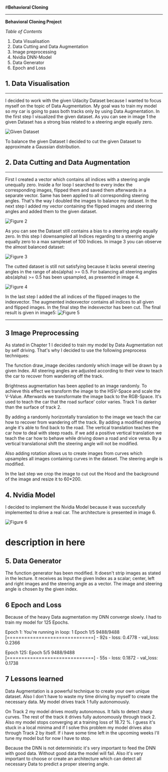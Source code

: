 #**Behavioral Cloning** 

---

**Behavioral Cloning Project**

*Table of Contents*

 1. Data Visualisation
 2. Data Cutting and Data Augmentation
 3. Image preprocessing
 4. Nvidia DNN-Model
 5. Data Generator
 6. Epoch and Loss


## 1. Data Visualisation
---
I decided to work with the given Udacity Dataset because I wanted to focus myself on the topic of Data Augmentation. My goal was to train my model so my car is going to pass both tracks only by using Data Augmentation.
In the first step I visualized the given dataset. As you can see in image 1 the given Dataset has a strong bias related to a steering angle equally zero.

![Given Dataset](examples/givendataset.png?raw=true)

To balance the given Dataset I decided to cut the given Dataset to approximate a Gaussian distribution.

## 2. Data Cutting and Data Augmentation
---
First I created a vector which contains all indices with a steering angle unequally zero. Inside a for loop I searched to every index the corresponding images, flipped them and saved them afterwards in a separate vector. Same has been applied to all corresponding steering angles. That's the way I doubled the images to balance my dataset. In the next step I added my vector containing the flipped images and steering angles and added them to the given dataset. 

![Figure 2](examples/augmented_Dataset.png?raw=true)

As you can see the Dataset still contains a bias to a steering angle equally zero. In this step I downsampled all Indices regarding to a steering angle equally zero to a max sampleset of 100 Indices.
In image 3 you can observe the almost balanced dataset:

![Figure 3](examples/Almost_balanced.png?raw=true)

The cutted dataset is still not satisfying because it lacks several steering angles in the range of abs(alpha) >= 0.5. For balancing all steering angles abs(alpha) >= 0.5 has been upsampled, as presented in image 4.

![Figure 4](examples/upsample.png?raw=true)

In the last step I added the all indices of the flipped images to the indexvector. The augmented indexvector contains all indices to all given and flipped images. In the final step the indexvector has been cut. The final result is given in image5:
![Figure 5](examples/finalcut.png?raw=true)

---
## 3 Image Preprocessing
As stated in Chapter 1 I decided to train my model by Data Augmentation not by self driving. That's why I decided to use the following preprocess techniques:

The function draw_image decides randomly which image will be drawn by a given Index. All steering angles are adjusted according to their view to teach the car to recover from wandering off the track.


Brightness augmentation has been applied to an image randomly. To achieve this effect we transform the image to the HSV-Space and scale the V-Value. Afterwards we transformate the image back to the RGB-Space. It's used to teach the car that the road surface' color varies. Track 1 is darker than the surface of track 2.

By adding a randomly  horizontally translation to the image we teach the car how to recover from wandering off the track. By adding a modified steering angle it's able to find back to the road. The vertical translation teaches the car how to deal with steep roads. if we add a positive vertical translation we teach the car how to behave while driving down a road and vice versa. By a vertical translational shift the steering angle will not be modified.

Also adding rotation allows us to create images from curves which upsamples all images containing curves in the dataset. The steering angle is modified.

In the last step we crop the image to cut out the Hood and the background of the image and resize it to 60*200.

## 4. Nvidia Model

I decided to implement the Nvidia Model because it was succesfully implemented to drive a real car.
The architecture is presented in image 6.

![Figure 6](examples/nvidia.png?raw=true)









# description in here

## 5. Data Generator

The function generator has been modified. It doesn't strip images as stated in the lecture. It receives as Input the given Index as a scalar; center, left and right images and the steering angle as a vector. The image and steering angle is chosen by the given index.

## 6 Epoch and Loss

Because of the heavy Data augmentation my DNN converge slowly. I had to train my model for 125 Epochs. 

Epoch 1: 
You're running in loop: 1
Epoch 1/5
9488/9488 [==============================] - 92s - loss: 0.4778 - val_loss: 0.2366

Epoch 125:
Epoch 5/5
9488/9488 [==============================] - 55s - loss: 0.1872 - val_loss: 0.1738
## 7 Lessons learned

Data Augmentation is a powerful technique to create your own unique dataset. Also I don't have to waste my time driving by myself to create the necessary data. 
My model drives track 1 fully autonomously.

On Track 2 my model drives mostly autonomous. It fails to detect sharp curves. The rest of the track it drives fully autonomously through track 2.
Also my model stops converging at a training loss of 18.72 %. I guess it's stuck in a local minima and if I solve this problem my model drives also through Track 2 by itself. If i have some time left in the upcoming weeks I'll tune my model but for now I have to stop. 

Because the DNN is not deterministic it's very important to feed the DNN with good data. Without good data the model will fail. Also it's very important to choose or create an architecture which can detect all necessary Data to predict a proper steering angle.
